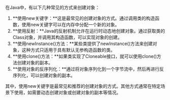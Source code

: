 在Java中，有以下几种常见的方式来创建对象：

1. **使用new关键字：**这是最常见的创建对象的方式。通过调用类的构造函数，使用new关键字可以在内存中分配一个新的对象。
2. **使用反射：**Java的反射机制允许在运行时动态地创建对象。通过获取类的Class对象，并调用其构造函数，可以实现对象的创建。
3. **使用newInstance()方法：**某些类提供了newInstance()方法来创建对象，这种方式只适用于具有默认无参构造函数的类。
4. **使用clone()方法：**如果类实现了Cloneable接口，就可以使用clone()方法创建对象的副本。
5. **使用对象的反序列化：**通过将对象序列化到一个字节流中，然后再进行反序列化，可以创建对象的副本。

其中，使用new关键字是最常见和推荐的创建对象的方式。其他方式通常在特定场景下使用，如需要动态创建对象或创建对象的副本等情况。
